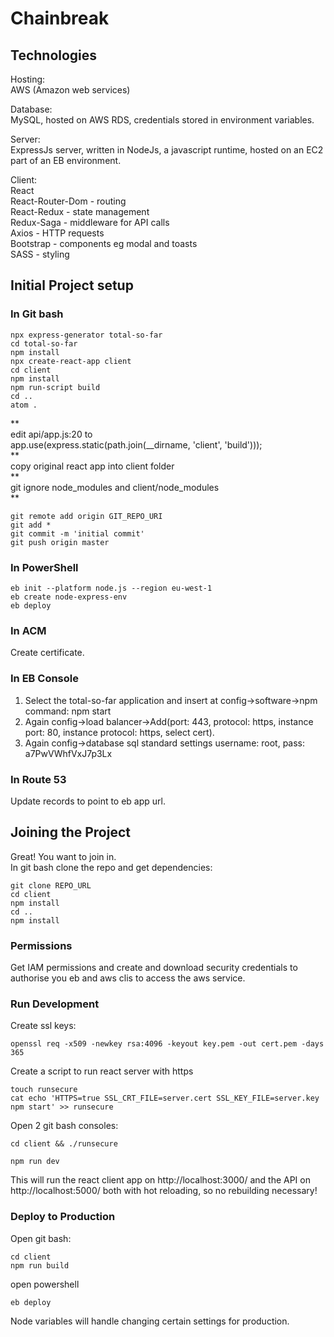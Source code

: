 # Chainbreak
## Technologies
Hosting:  
AWS (Amazon web services)  

Database:  
MySQL, hosted on AWS RDS, credentials stored in environment variables.  

Server:  
ExpressJs server, written in NodeJs, a javascript runtime, hosted on an EC2 part of an EB environment.   

Client:    
React  
React-Router-Dom - routing  
React-Redux - state management  
Redux-Saga - middleware for API calls  
Axios - HTTP requests  
Bootstrap - components eg modal and toasts  
SASS - styling  

## Initial Project setup
### In Git bash
    npx express-generator total-so-far
    cd total-so-far
    npm install
    npx create-react-app client  
    cd client  
    npm install  
    npm run-script build  
    cd ..  
    atom .  
**  
edit api/app.js:20 to  
app.use(express.static(path.join(__dirname, 'client', 'build')));  
**  
copy original react app into client folder  
**  
git ignore node_modules and client/node_modules  
**  

    git remote add origin GIT_REPO_URI  
    git add *  
    git commit -m 'initial commit'  
    git push origin master  

### In PowerShell  
    eb init --platform node.js --region eu-west-1  
    eb create node-express-env  
    eb deploy  

### In ACM
Create certificate.  

### In EB Console
1. Select the total-so-far application and insert at config->software->npm command: npm start  
2. Again config->load balancer->Add(port: 443, protocol: https, instance port: 80, instance protocol: https, select cert).  
3. Again config->database sql standard settings username: root, pass: a7PwVWhfVxJ7p3Lx  

### In Route 53
Update records to point to eb app url.  

## Joining the Project
Great! You want to join in.  
In git bash clone the repo and get dependencies:

    git clone REPO_URL  
    cd client  
    npm install  
    cd ..  
    npm install  

### Permissions
Get IAM permissions and create and download security credentials to authorise you eb and aws clis to access the aws service.

### Run Development
Create ssl keys:

    openssl req -x509 -newkey rsa:4096 -keyout key.pem -out cert.pem -days 365
    
Create a script to run react server with https

    touch runsecure
    cat echo 'HTTPS=true SSL_CRT_FILE=server.cert SSL_KEY_FILE=server.key npm start' >> runsecure

Open 2 git bash consoles:  

    cd client && ./runsecure 

    npm run dev  

This will run the react client app on http://localhost:3000/ and the API on http://localhost:5000/ both with hot reloading, so no rebuilding necessary!  

### Deploy to Production
Open git bash:  

    cd client  
    npm run build  

open powershell    

    eb deploy  

Node variables will handle changing certain settings for production.
